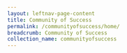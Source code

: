 ```yaml
---
layout: leftnav-page-content
title: Community of Success
permalink: /communityofsuccess/home/
breadcrumb: Community of Success
collection_name: communityofsuccess
---
```

